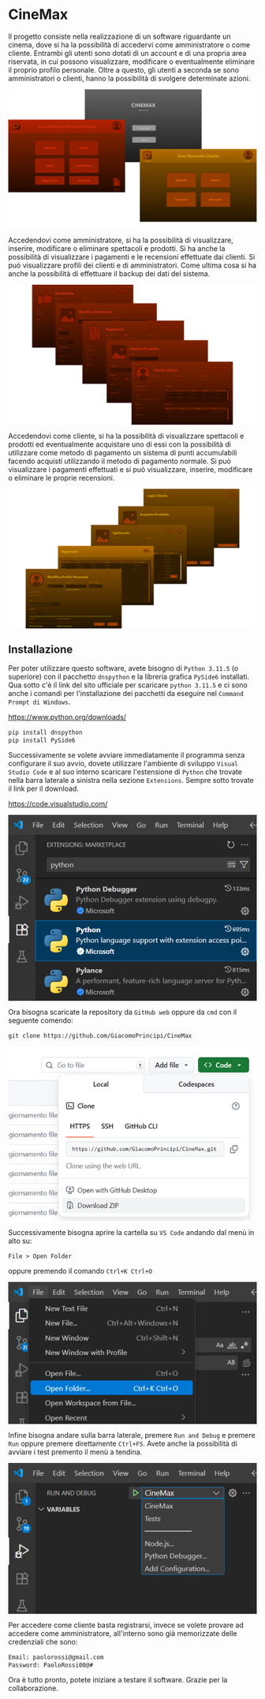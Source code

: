 # CineMax

Il progetto consiste nella realizzazione di un software riguardante un cinema, dove si ha la possibilità di accedervi come amministratore o come cliente. Entrambi gli utenti sono dotati di un account e di una propria area riservata, in cui possono visualizzare, modificare o eventualmente eliminare il proprio profilo personale. Oltre a questo, gli utenti a seconda se sono amministratori o clienti, hanno la possibilità di svolgere determinate azioni.
  
  
<p align="center"><img src="Altro/Screenshot/Showcase1.png" alt="Showcase1.png" style="display: block; margin: auto;"></p>
  
Accedendovi come amministratore, si ha la possibilità di visualizzare, inserire, modificare o eliminare spettacoli e prodotti. Si ha anche la possibilità di visualizzare i pagamenti e le recensioni effettuate dai clienti. Si può visualizzare profili dei clienti e di amministratori. Come ultima cosa si ha anche la possibilità di effettuare il backup dei dati del sistema.
  
  
<p align="center"><img src="Altro/Screenshot/Showcase2.png" alt="Showcase2.png" style="display: block; margin: auto;"></p>
  

Accedendovi come cliente, si ha la possibilità di visualizzare spettacoli e prodotti ed eventualmente acquistare uno di essi con la possibilità di utilizzare come metodo di pagamento un sistema di punti accumulabili facendo acquisti utilizzando il metodo di pagamento normale. Si può visualizzare i pagamenti effettuati e si può visualizzare, inserire, modificare o eliminare le proprie recensioni.
  
  
<p align="center"><img src="Altro/Screenshot/Showcase3.png" alt="Showcase3.png" style="display: block; margin: auto;"></p>
  
## Installazione

Per poter utilizzare questo software, avete bisogno di `Python 3.11.5` (o superiore) con il pacchetto `dnspython` e la libreria grafica `PySide6` installati.
Qua sotto c'è il link del sito ufficiale per scaricare `python 3.11.5` e ci sono anche i comandi per l'installazione dei pacchetti da eseguire nel `Command Prompt di Windows`.

https://www.python.org/downloads/

```shell
pip install dnspython
pip install PySide6
```
Successivamente se volete avviare immediatamente il programma senza configurare il suo avvio, dovete utilizzare l'ambiente di sviluppo `Visual Studio Code` e al suo interno scaricare l'estensione di `Python` che trovate nella barra laterale a sinistra nella sezione `Extensions`. Sempre sotto trovate il link per il download.

https://code.visualstudio.com/
  
  
  <p align="center"><img src="Altro/Screenshot/Tutorial1.png" alt="Tutorial1.png" style="display: block; margin: auto;"></p>
  

Ora bisogna scaricate la repository da `GitHub web` oppure da `cmd` con il seguente comendo:

```shell
git clone https://github.com/GiacomoPrincipi/CineMax
```
<p align="center"><img src="Altro/Screenshot/Tutorial2.png" alt="Tutorial2.png" style="display: block; margin: auto;"></p>
  


Successivamente bisogna aprire la cartella su `VS Code` andando dal menù in alto su:
```
File > Open Folder
```
oppure premendo il comando `Ctrl+K Ctrl+O`
  
  
<p align="center"><img src="Altro/Screenshot/Tutorial3.png" alt="Tutorial3.png" style="display: block; margin: auto;"></p>
  

 Infine bisogna andare sulla barra laterale, premere `Run and Debug` e premere `Run` oppure premere direttamente `Ctrl+F5`. Avete anche la possibilità di avviare i test premento il menù a tendina.
   
   
<p align="center"><img src="Altro/Screenshot/Tutorial4.png" alt="Tutorial4.png" style="display: block; margin: auto;"></p>
  

 Per accedere come cliente basta registrarsi, invece se volete provare ad accedere come amministratore, all'interno sono già memorizzate delle credenziali che sono:
 ```
 Email: paolorossi@gmail.com
 Password: PaoloRossi00@#
 ```
 Ora è tutto pronto, potete iniziare a testare il software. Grazie per la collaborazione.